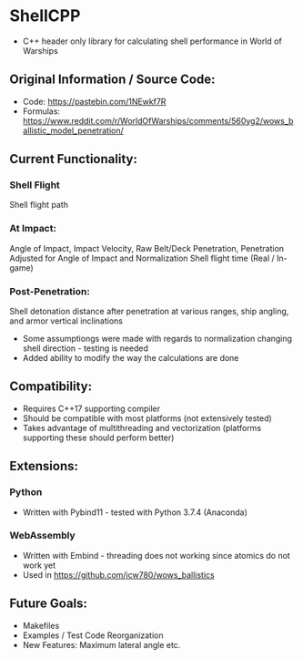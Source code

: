 # ShellCPP
- C++ header only library for calculating shell performance in World of Warships
## Original Information / Source Code:
- Code: https://pastebin.com/1NEwkf7R
- Formulas: https://www.reddit.com/r/WorldOfWarships/comments/560yg2/wows_ballistic_model_penetration/
## Current Functionality:
### Shell Flight
Shell flight path
### At Impact:
Angle of Impact, Impact Velocity, Raw Belt/Deck Penetration, Penetration Adjusted for Angle of Impact and Normalization
Shell flight time (Real / In-game)
### Post-Penetration:
Shell detonation distance after penetration at various ranges, ship angling, and armor vertical inclinations
- Some assumptiongs were made with regards to normalization changing shell direction - testing is needed
- Added ability to modify the way the calculations are done 
## Compatibility:
- Requires C++17 supporting compiler
- Should be compatible with most platforms (not extensively tested)
- Takes advantage of multithreading and vectorization (platforms supporting these should perform better)
## Extensions:
### Python 
- Written with Pybind11 - tested with Python 3.7.4 (Anaconda)
### WebAssembly 
- Written with Embind - threading does not working since atomics do not work yet
- Used in https://github.com/jcw780/wows_ballistics
## Future Goals:
- Makefiles
- Examples / Test Code Reorganization
- New Features: Maximum lateral angle etc.



